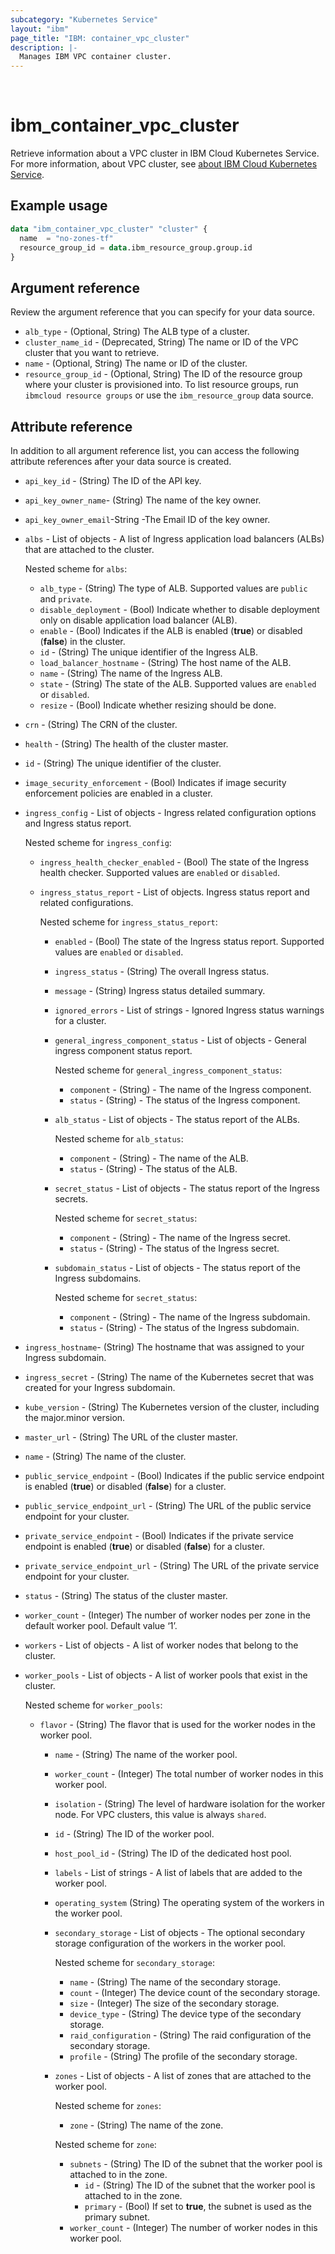 ```yaml
---
subcategory: "Kubernetes Service"
layout: "ibm"
page_title: "IBM: container_vpc_cluster"
description: |-
  Manages IBM VPC container cluster.
---
```

​
# ibm_container_vpc_cluster
Retrieve information about a VPC cluster in IBM Cloud Kubernetes Service. For more information, about VPC cluster, see [about IBM Cloud Kubernetes Service](https://cloud.ibm.com/docs/containers?topic=containers-getting-started).
​
## Example usage

```terraform
data "ibm_container_vpc_cluster" "cluster" {
  name  = "no-zones-tf"
  resource_group_id = data.ibm_resource_group.group.id
}
```

## Argument reference
Review the argument reference that you can specify for your data source. 

- `alb_type` - (Optional, String) The ALB type of a cluster.
- `cluster_name_id` - (Deprecated, String) The name or ID of the VPC cluster that you want to retrieve.
- `name` - (Optional, String) The name or ID of the cluster.
- `resource_group_id` - (Optional, String) The ID of the resource group where your cluster is provisioned into. To list resource groups, run `ibmcloud resource groups` or use the `ibm_resource_group` data source.

## Attribute reference
In addition to all argument reference list, you can access the following attribute references after your data source is created. 

- `api_key_id` - (String) The ID of the API key.
- `api_key_owner_name`-  (String) The name of the key owner.
- `api_key_owner_email`-String -The Email ID of the key owner.
- `albs` - List of objects - A list of Ingress application load balancers (ALBs) that are attached to the cluster.

  Nested scheme for `albs`:
	- `alb_type` - (String) The type of ALB. Supported values are `public` and `private`.
	- `disable_deployment` -  (Bool)  Indicate whether to disable deployment only on disable application load balancer (ALB).
	- `enable` -  (Bool) Indicates if the ALB is enabled (**true**) or disabled (**false**) in the cluster.
	- `id` - (String) The unique identifier of the Ingress ALB.
	- `load_balancer_hostname` - (String) The host name of the ALB.
	- `name` - (String) The name of the Ingress ALB.
	- `state` - (String) The state of the ALB. Supported values are `enabled` or `disabled`. 
	- `resize` -  (Bool)  Indicate whether resizing should be done. 
- `crn` - (String) The CRN of the cluster.
- `health` - (String) The health of the cluster master.
- `id` - (String) The unique identifier of the cluster.
- `image_security_enforcement` - (Bool) Indicates if image security enforcement policies are enabled in a cluster.
- `ingress_config` - List of objects - Ingress related configuration options and Ingress status report. 

  Nested scheme for `ingress_config`:
  - `ingress_health_checker_enabled` - (Bool) The state of the Ingress health checker. Supported values are `enabled` or `disabled`.
  - `ingress_status_report` - List of objects. Ingress status report and related configurations. 
    
    Nested scheme for `ingress_status_report`:
    - `enabled` - (Bool) The state of the Ingress status report. Supported values are `enabled` or `disabled`.
    - `ingress_status` - (String) The overall Ingress status.
    - `message` - (String) Ingress status detailed summary.
    - `ignored_errors` - List of strings - Ignored Ingress status warnings for a cluster.
    - `general_ingress_component_status` - List of objects - General ingress component status report. 

      Nested scheme for `general_ingress_component_status`:
      - `component` - (String) - The name of the Ingress component. 
      - `status` - (String) - The status of the Ingress component. 
    
    - `alb_status` - List of objects - The status report of the ALBs. 

      Nested scheme for `alb_status`:
      - `component` - (String) - The name of the ALB. 
      - `status` - (String) - The status of the ALB.

    - `secret_status` - List of objects - The status report of the Ingress secrets. 

      Nested scheme for `secret_status`:
      - `component` - (String) - The name of the Ingress secret. 
      - `status` - (String) - The status of the Ingress secret.
      
    - `subdomain_status` - List of objects - The status report of the Ingress subdomains. 

      Nested scheme for `secret_status`:
      - `component` - (String) - The name of the Ingress subdomain. 
      - `status` - (String) - The status of the Ingress subdomain.

- `ingress_hostname`-  (String) The hostname that was assigned to your Ingress subdomain. 
- `ingress_secret` - (String) The name of the Kubernetes secret that was created for your Ingress subdomain.
- `kube_version` - (String) The Kubernetes version of the cluster, including the major.minor version.
- `master_url` - (String) The URL of the cluster master.
- `name` - (String) The name of the cluster.
- `public_service_endpoint` -  (Bool) Indicates if the public service endpoint is enabled (**true**) or disabled (**false**) for a cluster. 
- `public_service_endpoint_url` - (String) The URL of the public service endpoint for your cluster.
- `private_service_endpoint` -  (Bool) Indicates if the private service endpoint is enabled (**true**) or disabled (**false**) for a cluster. 
- `private_service_endpoint_url` - (String) The URL of the private service endpoint for your cluster.
- `status` - (String) The status of the cluster master.
- `worker_count` - (Integer) The number of worker nodes per zone in the default worker pool. Default value ‘1’.
- `workers` - List of objects - A list of worker nodes that belong to the cluster. 
- `worker_pools` - List of objects - A list of worker pools that exist in the cluster.

  Nested scheme for `worker_pools`:
  - `flavor` - (String) The flavor that is used for the worker nodes in the worker pool.
	- `name` - (String) The name of the worker pool.
	- `worker_count` - (Integer) The total number of worker nodes in this worker pool.
	- `isolation` - (String) The level of hardware isolation for the worker node. For VPC clusters, this value is always `shared`.
	- `id` - (String) The ID of the worker pool.
	- `host_pool_id` - (String) The ID of the dedicated host pool.
	- `labels` - List of strings - A list of labels that are added to the worker pool.
	- `operating_system` (String) The operating system of the workers in the worker pool.
	- `secondary_storage` - List of objects - The optional secondary storage configuration of the workers in the worker pool.

	  Nested scheme for `secondary_storage`:
		- `name` - (String) The name of the secondary storage.
		- `count` - (Integer) The device count of the secondary storage.
		- `size` - (Integer) The size of the secondary storage.
		- `device_type` - (String) The device type of the secondary storage.
		- `raid_configuration` - (String) The raid configuration of the secondary storage.
		- `profile` - (String) The profile of the secondary storage.

	- `zones` - List of objects - A list of zones that are attached to the worker pool.

	  Nested scheme for `zones`:
		- `zone` - (String) The name of the zone.

		Nested scheme for `zone`:
		- `subnets` - (String) The ID of the subnet that the worker pool is attached to in the zone.
			- `id` - (String) The ID of the subnet that the worker pool is attached to in the zone.
			- `primary` -  (Bool) If set to **true**, the subnet is used as the primary subnet.
		- `worker_count` - (Integer) The number of worker nodes in this worker pool.
